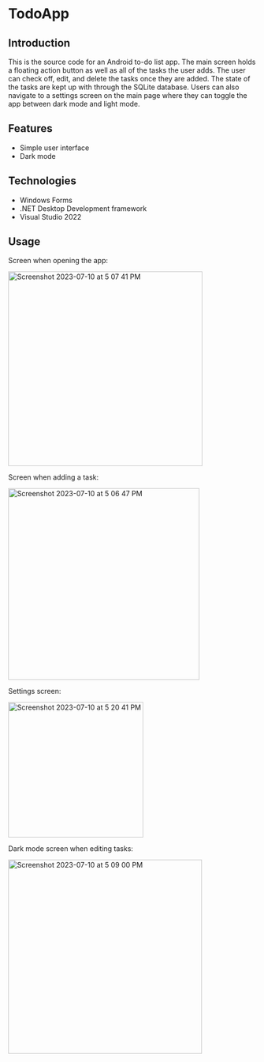 # TodoApp

## Introduction

This is the source code for an Android to-do list app. The main screen holds a floating action button as well as all of the tasks the user adds. 
The user can check off, edit, and delete the tasks once they are added. The state of the tasks are kept up with through the SQLite database. 
Users can also navigate to a settings screen on the main page where they
can toggle the app between dark mode and light mode. 

## Features

- Simple user interface
- Dark mode 

## Technologies
  - Windows Forms
  - .NET Desktop Development framework
  - Visual Studio 2022

## Usage

Screen when opening the app: 

<img width="394" alt="Screenshot 2023-07-10 at 5 07 41 PM" src="https://github.com/dariacasey/TodoApp/assets/128617643/d3f97a4a-5a00-4801-8354-c45e12362c51">

Screen when adding a task:

<img width="388" alt="Screenshot 2023-07-10 at 5 06 47 PM" src="https://github.com/dariacasey/TodoApp/assets/128617643/9340e8ff-3452-4a89-bc3b-4e3257101b6e">

Settings screen: 

<img width="274" alt="Screenshot 2023-07-10 at 5 20 41 PM" src="https://github.com/dariacasey/TodoApp/assets/128617643/85e6163c-f3bc-4032-8e40-bd5344ed7ebd">

Dark mode screen when editing tasks: 

<img width="393" alt="Screenshot 2023-07-10 at 5 09 00 PM" src="https://github.com/dariacasey/TodoApp/assets/128617643/be01b0f0-6ccb-4069-85b0-aa5a0dd206ec">

